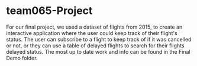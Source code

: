 # team065-Project
For our final project, we used a dataset of flights from 2015, to create an interactive application where the user could keep track of their flight's status. The user can subscribe to a flight to keep track of if it was cancelled or not, or they can use a table of delayed flights to search for their flights delayed status. The most up to date work and info can be found in the Final Demo folder.
